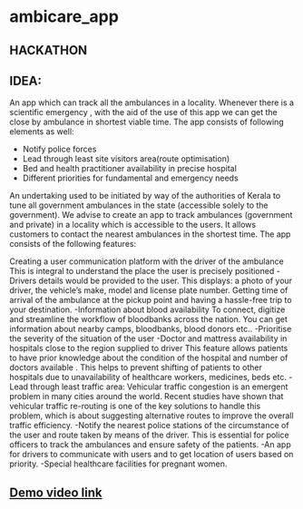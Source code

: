 # ambicare_app

## HACKATHON

## IDEA: 
An app which can track all the ambulances in a locality. Whenever there is a scientific emergency , with the aid of the use of this app we can get the close by ambulance in shortest viable time. The app consists of following elements as well:

* Notify police forces 
* Lead through least site visitors area(route optimisation) 
* Bed and health practitioner availability in precise hospital 
* Different priorities for fundamental and emergency needs

An undertaking used to be initiated by way of the authorities of Kerala to tune all government ambulances in the state (accessible solely to the government). We advise to create an app to track ambulances (government and private) in a locality which is accessible to the users. It allows customers to contact the nearest ambulances in the shortest time. The app consists of the following features:

Creating a user communication platform with the driver of the ambulance This is integral to understand the place the user is precisely positioned -Drivers details would be provided to the user. This displays: a photo of your driver, the vehicle’s make, model and license plate number.
Getting time of arrival of the ambulance at the pickup point and having a hassle-free trip to your destination. 
-Information about blood availability To connect, digitize and streamline the workflow of bloodbanks across the nation. You can get information about nearby camps, bloodbanks, blood donors etc.. -Prioritise the severity of the situation of the user 
-Doctor and mattress availability in hospitals close to the region supplied to driver This feature allows patients to have prior knowledge about the condition of the hospital and number of doctors available . This helps to prevent shifting of patients to other hospitals due to unavailability of healthcare workers, medicines, beds etc. 
-Lead through least traffic area: Vehicular traffic congestion is an emergent problem in many cities around the world. Recent studies have shown that vehicular traffic re-routing is one of the key solutions to handle this problem, which is about suggesting alternative routes to improve the overall traffic efficiency. 
-Notify the nearest police stations of the circumstance of the user and route taken by means of the driver. This is essential for police officers to track the ambulances and ensure safety of the patients. 
-An app for drivers to communicate with users and to get location of users based on priority. -Special healthcare facilities for pregnant women.

## [Demo video link](https://drive.google.com/file/d/1uVL7Xbhk-4K4g0Swj3rX2SviC6427-mm/view?usp=sharing)
